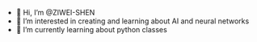 - 👋 Hi, I’m @ZIWEI-SHEN
- 👀 I’m interested in creating and learning about AI and neural networks
- 🌱 I’m currently learning about python classes

<!---
ZIWEI-SHEN/ZIWEI-SHEN is a ✨ special ✨ repository because its `README.md` (this file) appears on your GitHub profile.
You can click the Preview link to take a look at your changes.
--->
